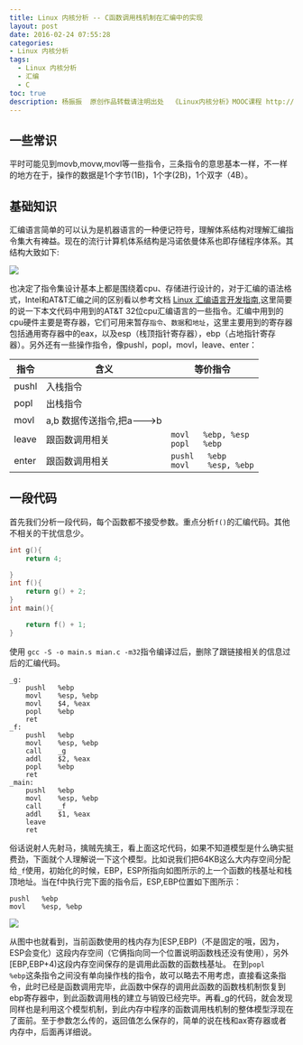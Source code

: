 ```yaml
---
title: Linux 内核分析 -- C函数调用栈机制在汇编中的实现
layout: post
date: 2016-02-24 07:55:28
categories:
- Linux 内核分析
tags:
  - Linux 内核分析
  - 汇编
  - C
toc: true
description: 杨振振  原创作品转载请注明出处  《Linux内核分析》MOOC课程 http://www.xuetangx.com/courses/course-v1:ustcX+USTC001+_/about
---
```


## 一些常识

平时可能见到movb,movw,movl等一些指令，三条指令的意思基本一样，不一样的地方在于，操作的数据是1个字节(1B)，1个字(2B)，1个双字（4B）。

## 基础知识
汇编语言简单的可以认为是机器语言的一种便记符号，理解体系结构对理解汇编指令集大有裨益。现在的流行计算机体系结构是冯诺依曼体系也即存储程序体系。其结构大致如下:

![](/imgs/cpu-arch.jpg)

也决定了指令集设计基本上都是围绕着cpu、存储进行设计的，对于汇编的语法格式，Intel和AT&T汇编之间的区别看以参考文档 [Linux 汇编语言开发指南](http://www.ibm.com/developerworks/cn/linux/l-assembly/),这里简要的说一下本文代码中用到的AT&T 32位cpu汇编语言的一些指令。<!-- 说到汇编语言，就离不开了解一点cpu硬件结构的知识， -->汇编中用到的cpu硬件主要是寄存器，它们可用来暂存`指令`、`数据`和`地址`，这里主要用到的寄存器包括通用寄存器中的eax，以及esp（栈顶指针寄存器），ebp（占地指针寄存器）。另外还有一些操作指令，像pushl，popl，movl，leave、enter：

|指令|含义|等价指令|
|-----|-----|---|
|pushl| 入栈指令|
|popl | 出栈指令|
|movl |a,b 数据传送指令,把a--->b|
|leave|跟函数调用相关 |`movl   %ebp, %esp `<br/>`popl   %ebp`|
|enter|跟函数调用相关 |`pushl   %ebp`<br/>`movl    %esp, %ebp`|

## 一段代码

首先我们分析一段代码，每个函数都不接受参数。重点分析`f()`的汇编代码。其他不相关的干扰信息少。
```C 
int g(){
    return 4;

}
int f(){
    return g() + 2;
}
int main(){

    return f() + 1;
}


```

使用 `gcc -S -o main.s mian.c -m32`指令编译过后，删除了跟链接相关的信息过后的汇编代码。

```gas
_g:
    pushl   %ebp
    movl    %esp, %ebp
    movl    $4, %eax
    popl    %ebp
    ret
_f:
    pushl   %ebp
    movl    %esp, %ebp
    call    _g
    addl    $2, %eax
    popl    %ebp
    ret
_main:
    pushl   %ebp
    movl    %esp, %ebp
    call    _f
    addl    $1, %eax
    leave
    ret
```

俗话说射人先射马，擒贼先擒王，看上面这坨代码，如果不知道模型是什么确实挺费劲，下面就个人理解说一下这个模型。比如说我们把64KB这么大内存空间分配给`_f`使用，初始化的时候，EBP，ESP所指向如图所示的上一个函数的栈基址和栈顶地址。当在f中执行完下面的指令后，ESP,EBP位置如下图所示：

```gas
pushl   %ebp
movl    %esp, %ebp
```

![](/imgs/stack-asm.png)

从图中也就看到，当前函数使用的栈内存为[ESP,EBP)（不是固定的哦，因为，ESP会变化）这段内存空间（它俩指向同一个位置说明函数栈还没有使用），另外[EBP,EBP+4)这段内存空间保存的是调用此函数的函数栈基址。
在到`popl    %ebp`这条指令之间没有单向操作栈的指令，故可以略去不用考虑，直接看这条指令，此时已经是函数调用完毕，此函数中保存的调用此函数的函数栈机制恢复到ebp寄存器中，到此函数调用栈的建立与销毁已经完毕。再看_g的代码，就会发现同样也是利用这个模型机制，到此内存中程序的函数调用栈机制的整体模型浮现在了面前。至于参数怎么传的，返回值怎么保存的，简单的说在栈和ax寄存器或者内存中，后面再详细说。


